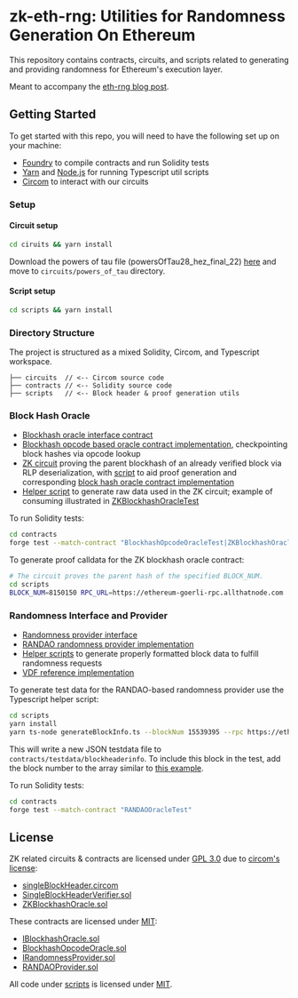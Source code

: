 # zk-eth-rng: Utilities for Randomness Generation On Ethereum

This repository contains contracts, circuits, and scripts related to generating and providing randomness for Ethereum's execution layer.

Meant to accompany the [eth-rng blog post](https://www.paradigm.xyz/2023/01/eth-rng).

## Getting Started

To get started with this repo, you will need to have the following set up on your machine:

- [Foundry](https://github.com/foundry-rs/foundry) to compile contracts and run Solidity tests
- [Yarn](https://yarnpkg.com/) and [Node.js](https://nodejs.org/) for running Typescript util scripts
- [Circom](https://docs.circom.io/getting-started/installation/) to interact with our circuits

### Setup

#### Circuit setup

```sh
cd ciruits && yarn install
```

Download the powers of tau file (powersOfTau28_hez_final_22) [here](https://github.com/iden3/snarkjs#7-prepare-phase-2) and move to `circuits/powers_of_tau` directory.

#### Script setup
```sh
cd scripts && yarn install
```

### Directory Structure

The project is structured as a mixed Solidity, Circom, and Typescript workspace.

```
├── circuits  // <-- Circom source code
├── contracts // <-- Solidity source code
├── scripts   // <-- Block header & proof generation utils
```

### Block Hash Oracle

- [Blockhash oracle interface contract](contracts/src/IBlockhashOracle.sol)
- [Blockhash opcode based oracle contract implementation](contracts/src/BlockhashOpcodeOracle.sol), checkpointing block hashes via opcode lookup
- [ZK circuit](circuits/single_block_header_zkp/singleBlockHeader.circom) proving the parent blockhash of an already verified block via RLP deserialization, with [script](scripts/run_single_block_zkp.sh) to aid proof generation and corresponding [block hash oracle contract implementation](contracts/src/ZKBlockhashOracle.sol)
- [Helper script](scripts/run_single_block_zkp.sh) to generate raw data used in the ZK circuit; example of consuming illustrated in [ZKBlockhashOracleTest](contracts/test/ZKBlockhashOracle.t.sol)

To run Solidity tests:

```sh
cd contracts
forge test --match-contract "BlockhashOpcodeOracleTest|ZKBlockhashOracleTest"
```

To generate proof calldata for the ZK blockhash oracle contract:
```sh
# The circuit proves the parent hash of the specified BLOCK_NUM.
cd scripts
BLOCK_NUM=8150150 RPC_URL=https://ethereum-goerli-rpc.allthatnode.com ./run_single_block_zkp.sh
```

### Randomness Interface and Provider

- [Randomness provider interface](contracts/src/IRandomnessProvider.sol)
- [RANDAO randomness provider implementation](contracts/src/IRandomnessProvider.sol)
- [Helper scripts](contracts/scripts/generate) to generate properly formatted block data to fulfill randomness requests
- [VDF reference implementation](contracts/src/VDFProvider.sol)

To generate test data for the RANDAO-based randomness provider use the Typescript helper script:

```sh
cd scripts
yarn install
yarn ts-node generateBlockInfo.ts --blockNum 15539395 --rpc https://ethereum-mainnet-rpc.allthatnode.com
```

This will write a new JSON testdata file to `contracts/testdata/blockheaderinfo`. To include this block in the test, add the block number to the array similar to [this example](contracts/test/RandomnessProvider.t.sol#L42d).

To run Solidity tests:

```sh
cd contracts
forge test --match-contract "RANDAOOracleTest"
```

## License

ZK related circuits & contracts are licensed under [GPL 3.0](LICENSE-GPL3.0) due to [circom's license](https://github.com/iden3/circom):

- [singleBlockHeader.circom](circuits/single_block_header_zkp/singleBlockHeader.circom)
- [SingleBlockHeaderVerifier.sol](contracts/src/SingleBlockHeaderVerifier.sol)
- [ZKBlockhashOracle.sol](contracts/src/ZKBlockhashOracle.sol)

These contracts are licensed under [MIT](LICENSE-MIT):

- [IBlockhashOracle.sol](contracts/src/IBlockhashOracle.sol)
- [BlockhashOpcodeOracle.sol](contracts/src/BlockhashOpcodeOracle.sol)
- [IRandomnessProvider.sol](contracts/src/IRandomnessProvider.sol)
- [RANDAOProvider.sol](contracts/src/RANDAOProvider.sol)

All code under [scripts](scripts) is licensed under [MIT](LICENSE-MIT).
